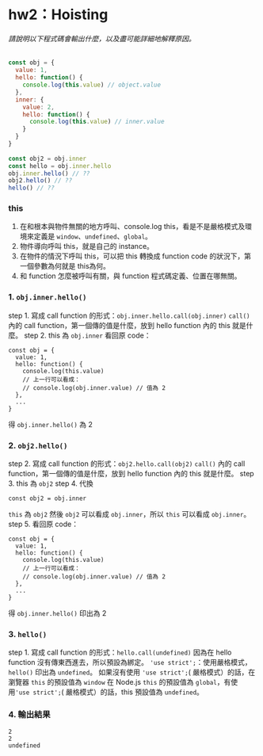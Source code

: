 # hw2：Hoisting
###### 請說明以下程式碼會輸出什麼，以及盡可能詳細地解釋原因。
```javascript
const obj = {
  value: 1,
  hello: function() {
    console.log(this.value) // object.value
  },
  inner: {
    value: 2,
    hello: function() {
      console.log(this.value) // inner.value
    }
  }
}
  
const obj2 = obj.inner
const hello = obj.inner.hello
obj.inner.hello() // ??
obj2.hello() // ??
hello() // ??
```
### this
1. 在和根本與物件無關的地方呼叫、console.log this，看是不是嚴格模式及環境來定義是 `window`、`undefined`、`global`。
2. 物件導向呼叫 this，就是自己的 instance。
3. 在物件的情況下呼叫 this，可以把 this 轉換成 function code 的狀況下，第一個參數為何就是 this為何。
4. 和 function 怎麼被呼叫有關，與 function 程式碼定義、位置在哪無關。

### 1. `obj.inner.hello()`
step 1. 寫成 call function 的形式：`obj.inner.hello.call(obj.inner)`
`call()` 內的 call function，第一個傳的值是什麼，放到 hello function 內的 this 就是什麼。
step 2. this 為 `obj.inner`
看回原 code：
```javascript=
const obj = {
  value: 1,
  hello: function() {
    console.log(this.value)
    // 上一行可以看成：
    // console.log(obj.inner.value) // 值為 2
  },
  ...
}
```
得 `obj.inner.hello()` 為 2

### 2. `obj2.hello()`
step 2.  寫成 call function 的形式：`obj2.hello.call(obj2)`
`call()` 內的 call function，第一個傳的值是什麼，放到 hello function 內的 this 就是什麼。
step 3.  this 為 `obj2`
step 4. 代換
```
const obj2 = obj.inner
```
`this` 為 `obj2` 然後 `obj2` 可以看成 `obj.inner`，所以 `this` 可以看成 `obj.inner`。
step 5. 看回原 code：
```javascript=
const obj = {
  value: 1,
  hello: function() {
    console.log(this.value)
    // 上一行可以看成：
    // console.log(obj.inner.value) // 值為 2
  },
  ...
}
```
得 `obj.inner.hello()` 印出為 2

### 3. `hello()`
step 1. 寫成 call function 的形式：`hello.call(undefined)`
因為在 hello function 沒有傳東西進去，所以預設為綁定。
`'use strict';`：使用嚴格模式， `hello()` 印出為 `undefined`。
如果沒有使用 `'use strict';`(
嚴格模式）的話，在瀏覽器 `this` 的預設值為 `window` 在 Node.js `this` 的預設值為 `global`，有使用`'use strict';`(
嚴格模式）的話，this 預設值為 `undefined`。

### 4. 輸出結果
```javascript=
2
2
undefined
```
 